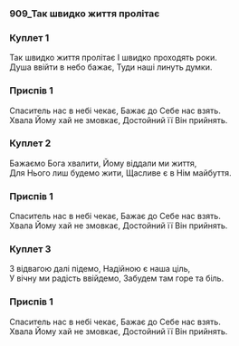 ### 909_Так швидко життя пролітає
### Куплет 1
Так швидко життя пролітає І швидко проходять роки. <br/>Душа ввійти в небо бажає, Туди наші линуть думки.
### Приспів 1
Спаситель нас в небі чекає, Бажає до Себе нас взять.<br/>Хвала Йому хай не змовкає, Достойний її Він прийнять.
### Куплет 2
Бажаємо Бога хвалити, Йому віддали ми життя, <br/>Для Нього лиш будемо жити, Щасливе є в Нім майбуття.
### Приспів 1
Спаситель нас в небі чекає, Бажає до Себе нас взять.<br/>Хвала Йому хай не змовкає, Достойний її Він прийнять.
### Куплет 3
З відвагою далі підемо, Надійною є наша ціль, <br/>У вічну ми радість ввійдемо, Забудем там горе та біль.
### Приспів 1
Спаситель нас в небі чекає, Бажає до Себе нас взять.<br/>Хвала Йому хай не змовкає, Достойний її Він прийнять.
